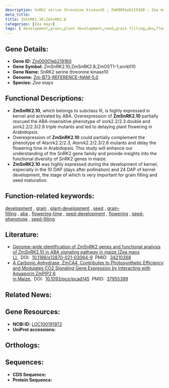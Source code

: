 ```yaml
---
description: SnRK2 serine threonine kinase10 ; Zm00001eb219160 ; Zea mays
meta_title:
title: ZmSnRK2.10;ZmSnRK2.8
categories: [Zea mays]
tags: [ development,grain,plant development,seed,grain filling,aba,flowering time,seed development,flowering,seed phenotype,seed filling ]
---
```


## Gene Details:
- **Gene ID:**	[Zm00001eb219160](https://www.maizegdb.org/gene_center/gene/Zm00001eb219160)
- **Gene Symbol:** ZmSnRK2.10;ZmSnRK2.8;ZmOST1-1;snrkII10
- **Gene Name:** SnRK2 serine threonine kinase10
- **Genome:** [Zm-B73-REFERENCE-NAM-5.0](https://www.maizegdb.org/genome/assembly/Zm-B73-REFERENCE-NAM-5.0)
- **Species:** *Zea mays*

## Functional Descriptions:
   - **ZmSnRK2.10**, which belongs to subclass III, is highly expressed in kernel and activated by ABA. Overexpression of **ZmSnRK2.10** partially rescued the ABA-insensitive phenotype of snrk2.2/2.3 double and snrk2.2/2.3/2.6 triple mutants and led to delaying plant flowering in Arabidopsis.
   - Overexpression of **ZmSnRK2.10** could partially complement the phenotype of Atsnrk2.2/2.3, Atsnrk2.2/2.3/2.6 mutants and delay the flowering time in Arabidopsis. This study will enhance our understanding of the SnRK2 gene family and provide insights into the functional diversity of SnRK2 genes in maize.
   - **ZmSnRK2.10** was highly expressed during the development of kernel, especially in the 10 DAP (days after pollination) and 24 DAP of kernel development, the stage of which is very important for grain filling and seed maturation.

## Function-related keywords:
[development](/tags/development/)&nbsp;,&nbsp;[grain](/tags/grain/)&nbsp;,&nbsp;[plant-development](/tags/plant-development/)&nbsp;,&nbsp;[seed](/tags/seed/)&nbsp;,&nbsp;[grain-filling](/tags/grain-filling/)&nbsp;,&nbsp;[aba](/tags/aba/)&nbsp;,&nbsp;[flowering-time](/tags/flowering-time/)&nbsp;,&nbsp;[seed-development](/tags/seed-development/)&nbsp;,&nbsp;[flowering](/tags/flowering/)&nbsp;,&nbsp;[seed-phenotype](/tags/seed-phenotype/)&nbsp;,&nbsp;[seed-filling](/tags/seed-filling/)

## Literature:
   - [Genome-wide identification of ZmSnRK2 genes and functional analysis of ZmSnRK2.10 in ABA signaling pathway in maize (Zea mays L).]( https://bmcplantbiol.biomedcentral.com/articles/10.1186/s12870-021-03064-9)&nbsp;&nbsp;DOI:&nbsp;&nbsp;[10.1186/s12870-021-03064-9](https://bmcplantbiol.biomedcentral.com/articles/10.1186/s12870-021-03064-9)&nbsp;&nbsp;PMID:&nbsp;&nbsp;[34210268](https://pubmed.ncbi.nlm.nih.gov/34210268/)
   - [A Carbonic Anhydrase, ZmCA4, Contributes to Photosynthetic Efficiency and Modulates CO2 Signaling Gene Expression by Interacting with Aquaporin ZmPIP2;6 in Maize.]( https://academic.oup.com/pcp/article-abstract/65/2/243/7408755?redirectedFrom=fulltext)&nbsp;&nbsp;DOI:&nbsp;&nbsp;[10.1093/pcp/pcad145](https://academic.oup.com/pcp/article-abstract/65/2/243/7408755?redirectedFrom=fulltext)&nbsp;&nbsp;PMID:&nbsp;&nbsp;[37955399](https://pubmed.ncbi.nlm.nih.gov/37955399/)

## Related News:

## Gene Resources:
- **NCBI ID:**  [LOC100191972](https://www.ncbi.nlm.nih.gov/gene/?term=LOC100191972)
- **UniProt accessions:** [](https://www.uniprot.org/uniprotkb//entry)

## Orthologs:

## Sequences:
- **CDS Sequence:**
- **Protein Sequence:**

